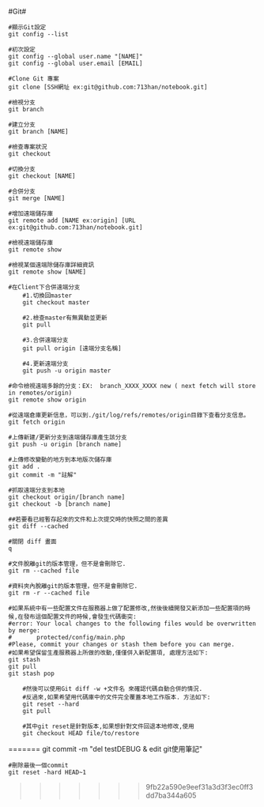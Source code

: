 #Git#

	#顯示Git設定
	git config --list

	#初次設定
	git config --global user.name "[NAME]"
	git config --global user.email [EMAIL]

	#Clone Git 專案
	git clone [SSH網址 ex:git@github.com:713han/notebook.git]

	#檢視分支
	git branch

	#建立分支
	git branch [NAME]

	#檢查專案狀況
	git checkout

	#切換分支
	git checkout [NAME]

	#合併分支
	git merge [NAME]

	#增加遠端儲存庫
	git remote add [NAME ex:origin] [URL ex:git@github.com:713han/notebook.git]

	#檢視遠端儲存庫
	git remote show

	#檢視某個遠端除儲存庫詳細資訊
	git remote show [NAME]

	#在Client下合併遠端分支
		#1.切換回master
		git checkout master

		#2.檢查master有無異動並更新
		git pull

		#3.合併遠端分支
		git pull origin [遠端分支名稱]

		#4.更新遠端分支
		git push -u origin master

	#命令檢視遠端多餘的分支：EX:  branch_XXXX_XXXX new ( next fetch will store in remotes/origin)
	git remote show origin
	
	#從遠端倉庫更新信息，可以到./git/log/refs/remotes/origin目錄下查看分支信息。
	git fetch origin

	#上傳新建/更新分支到遠端儲存庫產生該分支
	git push -u origin [branch name]

	#上傳修改變動的地方到本地版次儲存庫
	git add .
	git commit -m "註解"
	
	#抓取遠端分支到本地
	git checkout origin/[branch name]
	git checkout -b [branch name]
	
	##若要看已經暫存起來的文件和上次提交時的快照之間的差異
	git diff --cached
	
	#關閉 diff 畫面
	q
	
	#文件脫離git的版本管理，但不是會刪除它.
	git rm --cached file
	
	#資料夾內脫離git的版本管理，但不是會刪除它.
	git rm -r --cached file
	
	#如果系統中有一些配置文件在服務器上做了配置修改,然後後續開發又新添加一些配置項的時候,在發布這個配置文件的時候,會發生代碼衝突:
	#error: Your local changes to the following files would be overwritten by merge:
	#		protected/config/main.php
	#Please, commit your changes or stash them before you can merge.
	#如果希望保留生產服務器上所做的改動,僅僅併入新配置項, 處理方法如下:
	git stash
	git pull
	git stash pop

		#然後可以使用Git diff -w +文件名 來確認代碼自動合併的情況.
		#反過來,如果希望用代碼庫中的文件完全覆蓋本地工作版本. 方法如下:
		git reset --hard
		git pull

		#其中git reset是針對版本,如果想針對文件回退本地修改,使用
		git checkout HEAD file/to/restore  
	
	
	
	
	
	
	
=======
	git commit -m "del testDEBUG & edit git使用筆記"

	#刪除最後一個commit
	git reset -hard HEAD~1
>>>>>>> 9fb22a590e9eef31a3d3f3ec0ff3dd7ba344a605
